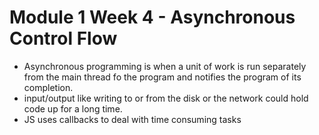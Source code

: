 # Module 1 Week 4 - Asynchronous Control Flow

- Asynchronous programming is when a unit of work is run separately from the main thread fo the program and notifies the program of its completion. 
- input/output like writing to or from the disk or the network could hold code up for a long time. 
- JS uses callbacks to deal with time consuming tasks